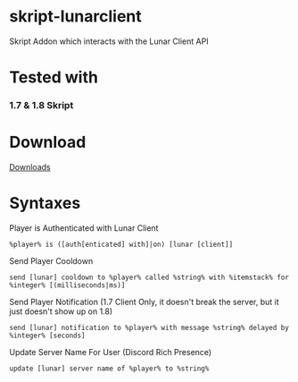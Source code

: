 # skript-lunarclient
Skript Addon which interacts with the Lunar Client API 

# Tested with
### **1.7** & **1.8** Skript

# Download
[Downloads](https://github.com/xMinota/skript-lunarclient/releases/)

# Syntaxes
Player is Authenticated with Lunar Client
```vbs
%player% is ([auth[enticated] with]|on) [lunar [client]]
```
Send Player Cooldown
```vbs
send [lunar] cooldown to %player% called %string% with %itemstack% for %integer% [(milliseconds|ms)]
```
Send Player Notification (1.7 Client Only, it doesn't break the server, but it just doesn't show up on 1.8)
```vbs
send [lunar] notification to %player% with message %string% delayed by %integer% [seconds]
```
Update Server Name For User (Discord Rich Presence)
```vbs
update [lunar] server name of %player% to %string%
```
